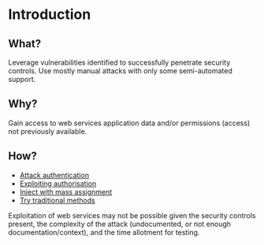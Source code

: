 # Introduction

## What?

Leverage vulnerabilities identified to successfully penetrate security controls. Use mostly manual attacks with only
some semi-automated support.

## Why?

Gain access to web services application data and/or permissions (access) not previously available. 

## How?

* [Attack authentication](authentication.md)
* [Exploiting authorisation](authorisation.md)
* [Inject with mass assignment](mass-assignment.md)
* [Try traditional methods](traditional.md)

Exploitation of web services may not be possible given the security controls present, the complexity of the attack 
(undocumented, or not enough documentation/context), and the time allotment for testing.

